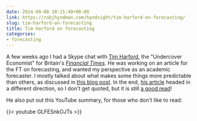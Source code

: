 ```yaml
---
date: 2014-09-08 10:15:40+00:00
link: https://robjhyndman.com/hyndsight/tim-harford-on-forecasting/
slug: tim-harford-on-forecasting
title: Tim Harford on forecasting
categories:
- forecasting
---
```


A few weeks ago I had a Skype chat with [Tim Harford](http://timharford.com/), the "Undercover Economist" for Britain's _[Financial Times](http://www.ft.com)_. He was working on an article for the FT on forecasting, and wanted my perspective as an academic forecaster. I mostly talked about what makes some things more predictable than others, as discussed in [this blog post](https://robjhyndman.com/hyndsight/hardforecasts/). In the end, [his article](http://www.ft.com/cms/s/2/3950604a-33bc-11e4-ba62-00144feabdc0.html) headed in a different direction, so I don't get quoted, but it is still [a good read](http://www.ft.com/cms/s/2/3950604a-33bc-11e4-ba62-00144feabdc0.html)!

He also put out this YouTube summary, for those who don't like to read:

{{< youtube GLFESnkOJTs >}}

